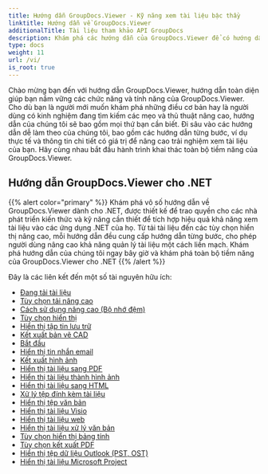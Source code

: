 ```yaml
---
title: Hướng dẫn GroupDocs.Viewer - Kỹ năng xem tài liệu bậc thầy
linktitle: Hướng dẫn về GroupDocs.Viewer
additionalTitle: Tài liệu tham khảo API GroupDocs
description: Khám phá các hướng dẫn của GroupDocs.Viewer để có hướng dẫn toàn diện về cách tối đa hóa khả năng xem tài liệu. Hãy mở khóa toàn bộ tiềm năng của nó ngay hôm nay!
type: docs
weight: 11
url: /vi/
is_root: true
---
```


Chào mừng bạn đến với hướng dẫn GroupDocs.Viewer, hướng dẫn toàn diện giúp bạn nắm vững các chức năng và tính năng của GroupDocs.Viewer. Cho dù bạn là người mới muốn khám phá những điều cơ bản hay là người dùng có kinh nghiệm đang tìm kiếm các mẹo và thủ thuật nâng cao, hướng dẫn của chúng tôi sẽ bao gồm mọi thứ bạn cần biết. Đi sâu vào các hướng dẫn dễ làm theo của chúng tôi, bao gồm các hướng dẫn từng bước, ví dụ thực tế và thông tin chi tiết có giá trị để nâng cao trải nghiệm xem tài liệu của bạn. Hãy cùng nhau bắt đầu hành trình khai thác toàn bộ tiềm năng của GroupDocs.Viewer.

## Hướng dẫn GroupDocs.Viewer cho .NET
{{% alert color="primary" %}}
Khám phá vô số hướng dẫn về GroupDocs.Viewer dành cho .NET, được thiết kế để trao quyền cho các nhà phát triển kiến thức và kỹ năng cần thiết để tích hợp hiệu quả khả năng xem tài liệu vào các ứng dụng .NET của họ. Từ tải tài liệu đến các tùy chọn hiển thị nâng cao, mỗi hướng dẫn đều cung cấp hướng dẫn từng bước, cho phép người dùng nâng cao khả năng quản lý tài liệu một cách liền mạch. Khám phá hướng dẫn của chúng tôi ngay bây giờ và khám phá toàn bộ tiềm năng của GroupDocs.Viewer cho .NET
{{% /alert %}}

Đây là các liên kết đến một số tài nguyên hữu ích:
 
- [Đang tải tài liệu](./net/loading-documents/)
- [Tùy chọn tải nâng cao](./net/advanced-loading/)
- [Cách sử dụng nâng cao (Bộ nhớ đệm)](./net/advanced-usage-caching/)
- [Tùy chọn hiển thị](./net/rendering-options/)
- [Hiển thị tập tin lưu trữ](./net/rendering-archive-files/)
- [Kết xuất bản vẽ CAD](./net/rendering-cad-drawings/)
- [Bắt đầu](./net/getting-started/)
- [Hiển thị tin nhắn email](./net/rendering-email-messages/)
- [Kết xuất hình ảnh](./net/image-rendering/)
- [Hiển thị tài liệu sang PDF](./net/rendering-documents-pdf/)
- [Hiển thị tài liệu thành hình ảnh](./net/rendering-documents-images/)
- [Hiển thị tài liệu sang HTML](./net/rendering-documents-html/)
- [Xử lý tệp đính kèm tài liệu](./net/processing-document-attachments/)
- [Hiển thị tệp văn bản](./net/rendering-text-files/)
- [Hiển thị tài liệu Visio](./net/rendering-visio-documents/)
- [Hiển thị tài liệu web](./net/rendering-web-documents/)
- [Hiển thị tài liệu xử lý văn bản](./net/rendering-word-processing-documents/)
- [Tùy chọn hiển thị bảng tính](./net/spreadsheet-rendering-options/)
- [Tùy chọn kết xuất PDF](./net/pdf-rendering-options/)
- [Hiển thị tệp dữ liệu Outlook (PST, OST)](./net/rendering-outlook-data-files/)
- [Hiển thị tài liệu Microsoft Project](./net/rendering-ms-project-documents/)
